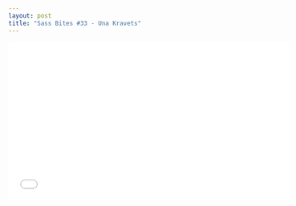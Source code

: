 ```yaml
---
layout: post
title: "Sass Bites #33 - Una Kravets"
---
```


<iframe width='560' height='315' src='//www.youtube.com/embed/fHO17Tpnh3M' frameborder='0' allowfullscreen></iframe>